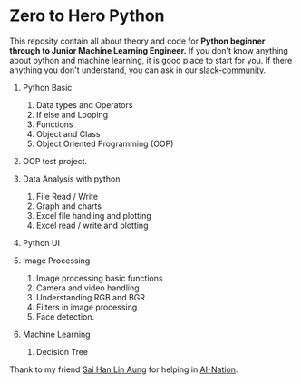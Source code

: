 # Zero to Hero Python

This reposity contain all about theory and code for **Python beginner through to Junior Machine Learning Engineer.** If you don't know anything about python and machine learning, it is good place to start for you.  If there anything you don't understand, you can ask in our [slack-community](https://join.slack.com/t/ainationworkspace/shared_invite/zt-1brzb95r9-PMLgxtoFNFVCDCQy9DDgkw).


1. Python Basic

   1. Data types and Operators
   2. If else and Looping
   3. Functions
   4. Object and Class
   5. Object Oriented Programming (OOP)
2. OOP test project.
3. Data Analysis with python

   1. File Read / Write
   2. Graph and charts
   3. Excel file handling and plotting
   4. Excel read / write and plotting
4. Python UI
5. Image Processing

   1. Image processing basic functions
   2. Camera and video handling
   3. Understanding RGB and BGR
   4. Filters in image processing
   5. Face detection.
6. Machine Learning

   1. Decision Tree





Thank to my friend [Sai Han Lin Aung](https://github.com/hanlinag) for helping in [AI-Nation](https://www.facebook.com/ainationmm).
